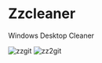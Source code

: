 # Zzcleaner
Windows Desktop Cleaner

![zzgit](https://github.com/Maercel/Zzcleaner/assets/71663681/196eac63-06bb-4da8-8c46-60008aeb47b3) 
![zz2git](https://github.com/Maercel/Zzcleaner/assets/71663681/c3ec8e4f-708d-43f3-9f01-97ce6b7586f0)
